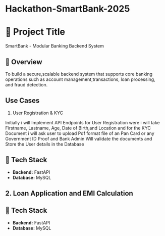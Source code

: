 # Hackathon-SmartBank-2025

# 🧩 Project Title
SmartBank - Modular Banking Backend System


## 📘 Overview
To build a secure,scalable backend system that supports core banking operations such as account management,transactions, loan processing, and fraud detection.



## Use Cases
1. User Registration & KYC

Initially i will Implement API Endpoints for User Registration were i will take Firstname, Lastname, Age, Date of Birth,and Location and for the KYC Document i will ask user to upload Pdf format file of an 
Pan Card or any Government ID Proof and Bank Admin Will validate the documents and Store the User details in the Database

## 🧠 Tech Stack
- **Backend:** FastAPI  
- **Database:** MySQL    


## 2. Loan Application and EMI Calculation


## 🧠 Tech Stack
- **Backend:** FastAPI  
- **Database:** MySQL
